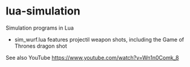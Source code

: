# lua-simulation
Simulation programs in Lua

* sim_wurf.lua features projectil weapon shots, including the Game of Thrones dragon shot

See also YouTube https://www.youtube.com/watch?v=Wn1n0Comk_8
